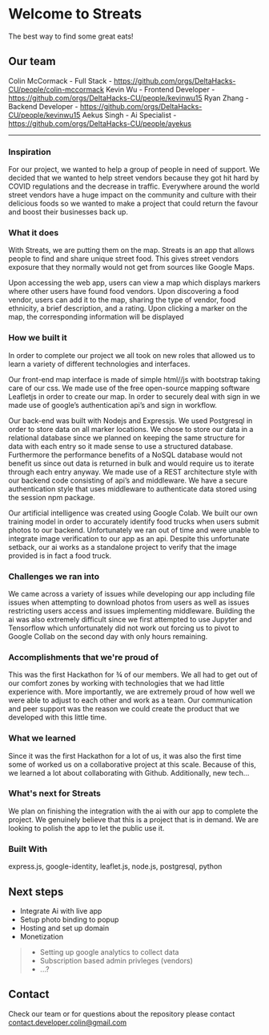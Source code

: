 # Welcome to Streats
The best way to find some great eats!

## Our team
Colin McCormack - Full Stack - https://github.com/orgs/DeltaHacks-CU/people/colin-mccormack
Kevin Wu - Frontend Developer - https://github.com/orgs/DeltaHacks-CU/people/kevinwu15
Ryan Zhang - Backend Developer - https://github.com/orgs/DeltaHacks-CU/people/kevinwu15
Aekus Singh - Ai Specialist - https://github.com/orgs/DeltaHacks-CU/people/ayekus

---
### Inspiration
For our project, we wanted to help a group of people in need of support. We decided that we wanted to help street vendors because they got hit hard by COVID regulations and the decrease in traffic. Everywhere around the world street vendors have a huge impact on the community and culture with their delicious foods so we wanted to make a project that could return the favour and boost their businesses back up.

### What it does
With Streats, we are putting them on the map. Streats is an app that allows people to find and share unique street food. This gives street vendors exposure that they normally would not get from sources like Google Maps.

Upon accessing the web app, users can view a map which displays markers where other users have found food vendors. Upon discovering a food vendor, users can add it to the map, sharing the type of vendor, food ethnicity, a brief description, and a rating. Upon clicking a marker on the map, the corresponding information will be displayed

### How we built it
In order to complete our project we all took on new roles that allowed us to learn a variety of different technologies and interfaces.

Our front-end map interface is made of simple html//js with bootstrap taking care of our css. We made use of the free open-source mapping software Leafletjs in order to create our map. In order to securely deal with sign in we made use of google’s authentication api’s and sign in workflow.

Our back-end was built with Nodejs and Expressjs. We used Postgresql in order to store data on all marker locations. We chose to store our data in a relational database since we planned on keeping the same structure for data with each entry so it made sense to use a structured database. Furthermore the performance benefits of a NoSQL database would not benefit us since out data is returned in bulk and would require us to iterate through each entry anyway. We made use of a REST architecture style with our backend code consisting of api’s and middleware. We have a secure authentication style that uses middleware to authenticate data stored using the session npm package.

Our artificial intelligence was created using Google Colab. We built our own training model in order to accurately identify food trucks when users submit photos to our backend. Unfortunately we ran out of time and were unable to integrate image verification to our app as an api. Despite this unfortunate setback, our ai works as a standalone project to verify that the image provided is in fact a food truck.

### Challenges we ran into
We came across a variety of issues while developing our app including file issues when attempting to download photos from users as well as issues restricting users access and issues implementing middleware. Building the ai was also extremely difficult since we first attempted to use Jupyter and Tensorflow which unfortunately did not work out forcing us to pivot to Google Collab on the second day with only hours remaining.

### Accomplishments that we're proud of
This was the first Hackathon for ¾ of our members. We all had to get out of our comfort zones by working with technologies that we had little experience with. More importantly, we are extremely proud of how well we were able to adjust to each other and work as a team. Our communication and peer support was the reason we could create the product that we developed with this little time.

### What we learned
Since it was the first Hackathon for a lot of us, it was also the first time some of worked us on a collaborative project at this scale. Because of this, we learned a lot about collaborating with Github. Additionally, new tech…

### What's next for Streats
We plan on finishing the integration with the ai with our app to complete the project. We genuinely believe that this is a project that is in demand. We are looking to polish the app to let the public use it.

### Built With
express.js, google-identity, leaflet.js, node.js, postgresql, python

## Next steps
- Integrate Ai with live app
- Setup photo binding to popup
- Hosting and set up domain
- Monetization 
> - Setting up google analytics to collect data
> - Subscription based admin privleges (vendors)
> - ...?

## Contact
Check our team or for questions about the repository please contact contact.developer.colin@gmail.com